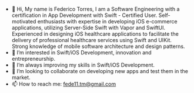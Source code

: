 - 👋 Hi, My name is Federico Torres, I am a Software Engineering with a certification in App Development with Swift - Certified User. Self-motivated enthusiasts with expertise in developing iOS e-commerce applications, utilizing Server-Side Swift with Vapor and SwiftUI. Experienced in designing iOS healthcare applications to facilitate the delivery of professional healthcare services using Swift and UIKit. Strong knowledge of mobile software architecture and design patterns.
- 👀 I’m interested in Swift/iOS Development, innovation and entrepreneurship.
- 🌱 I’m always improving my skills in Swift/iOS Development.
- 💞️ I’m looking to collaborate on developing new apps and test them in the market.
- 📫 How to reach me: fede11.tm@gmail.com
